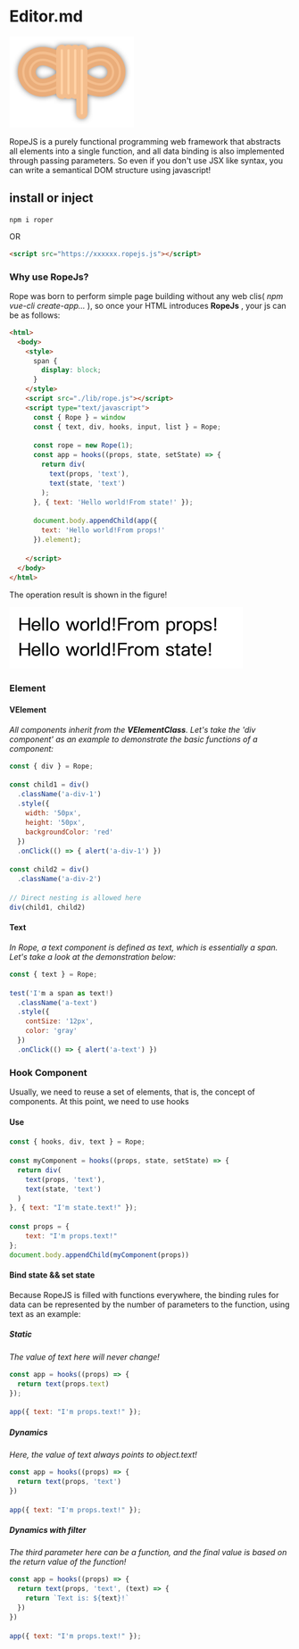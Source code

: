 # Editor.md

![icon](https://github.com/zhuqingyv/rope/blob/main/assets/icon.png)

RopeJS is a purely functional programming web framework that abstracts all elements into a single function, and all data binding is also implemented through passing parameters. So even if you don't use JSX like syntax, you can write a semantical DOM structure using javascript!

## install or inject

``` shell
npm i roper
```

OR

``` html
<script src="https://xxxxxx.ropejs.js"></script>
```

### Why use RopeJs?

Rope was born to perform simple page building without any web clis( _npm vue-cli create-app..._ ), so once your HTML introduces **RopeJs** , your js can be as follows:

``` html
<html>
  <body>
    <style>
      span {
        display: block;
      }
    </style>
    <script src="./lib/rope.js"></script>
    <script type="text/javascript">
      const { Rope } = window
      const { text, div, hooks, input, list } = Rope;
      
      const rope = new Rope(1);
      const app = hooks((props, state, setState) => {
        return div(
          text(props, 'text'),
          text(state, 'text')
        );
      }, { text: 'Hello world!From state!' });

      document.body.appendChild(app({
        text: 'Hello world!From props!'
      }).element);

    </script>
  </body>
</html>
```

The operation result is shown in the figure!

![result](https://github.com/zhuqingyv/rope/blob/main/assets/base_demo.png)

### Element

#### VElement

_All components inherit from the **VElementClass**. Let's take the 'div component' as an example to demonstrate the basic functions of a component:_

``` javascript
const { div } = Rope;

const child1 = div()
  .className('a-div-1')
  .style({
    width: '50px',
    height: '50px',
    backgroundColor: 'red'
  })
  .onClick(() => { alert('a-div-1') })

const child2 = div()
  .className('a-div-2')
  
// Direct nesting is allowed here
div(child1, child2)
```

#### Text

_In Rope, a text component is defined as text, which is essentially a span. Let's take a look at the demonstration below:_

``` javascript
const { text } = Rope;

test('I'm a span as text!)
  .className('a-text')
  .style({
    contSize: '12px',
    color: 'gray'
  })
  .onClick(() => { alert('a-text') })
```

### Hook Component

Usually, we need to reuse a set of elements, that is, the concept of components. At this point, we need to use hooks

#### Use

``` javascript
const { hooks, div, text } = Rope;

const myComponent = hooks((props, state, setState) => {
  return div(
    text(props, 'text'),
    text(state, 'text')
  )
}, { text: "I'm state.text!" });

const props = {
    text: "I'm props.text!"
};
document.body.appendChild(myComponent(props))
```

#### Bind state && set state

Because RopeJS is filled with functions everywhere, the binding rules for data can be represented by the number of parameters to the function, using text as an example:

##### Static

_The value of text here will never change!_

``` javascript
const app = hooks((props) => {
  return text(props.text)
});

app({ text: "I'm props.text!" });

```

##### Dynamics

_Here, the value of text always points to object.text!_

``` javascript
const app = hooks((props) => {
  return text(props, 'text')
})

app({ text: "I'm props.text!" });

```

##### Dynamics with filter

_The third parameter here can be a function, and the final value is based on the return value of the function!_

``` javascript
const app = hooks((props) => {
  return text(props, 'text', (text) => {
    return `Text is: ${text}!`
  })
})

app({ text: "I'm props.text!" });

```
